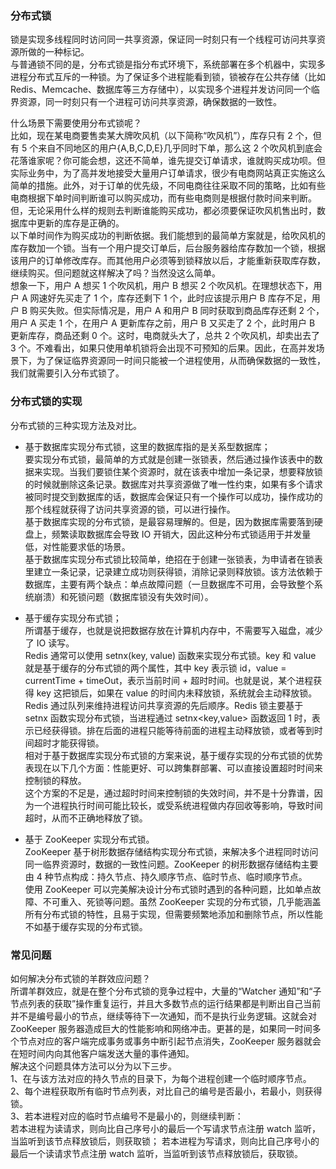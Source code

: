 
### 分布式锁
锁是实现多线程同时访问同一共享资源，保证同一时刻只有一个线程可访问共享资源所做的一种标记。  
与普通锁不同的是，分布式锁是指分布式环境下，系统部署在多个机器中，实现多进程分布式互斥的一种锁。为了保证多个进程能看到锁，锁被存在公共存储（比如 Redis、Memcache、数据库等三方存储中），以实现多个进程并发访问同一个临界资源，同一时刻只有一个进程可访问共享资源，确保数据的一致性。  

什么场景下需要使用分布式锁呢？  
比如，现在某电商要售卖某大牌吹风机（以下简称“吹风机”），库存只有 2 个，但有 5 个来自不同地区的用户{A,B,C,D,E}几乎同时下单，那么这 2 个吹风机到底会花落谁家呢？你可能会想，这还不简单，谁先提交订单请求，谁就购买成功呗。但实际业务中，为了高并发地接受大量用户订单请求，很少有电商网站真正实施这么简单的措施。此外，对于订单的优先级，不同电商往往采取不同的策略，比如有些电商根据下单时间判断谁可以购买成功，而有些电商则是根据付款时间来判断。但，无论采用什么样的规则去判断谁能购买成功，都必须要保证吹风机售出时，数据库中更新的库存是正确的。  
以下单时间作为购买成功的判断依据。我们能想到的最简单方案就是，给吹风机的库存数加一个锁。当有一个用户提交订单后，后台服务器给库存数加一个锁，根据该用户的订单修改库存。而其他用户必须等到锁释放以后，才能重新获取库存数，继续购买。但问题就这样解决了吗？当然没这么简单。  
想象一下，用户 A 想买 1 个吹风机，用户 B 想买 2 个吹风机。在理想状态下，用户 A 网速好先买走了 1 个，库存还剩下 1 个，此时应该提示用户 B 库存不足，用户 B 购买失败。但实际情况是，用户 A 和用户 B 同时获取到商品库存还剩 2 个，用户 A 买走 1 个，在用户 A 更新库存之前，用户 B 又买走了 2 个，此时用户 B 更新库存，商品还剩 0 个。这时，电商就头大了，总共 2 个吹风机，却卖出去了 3 个。不难看出，如果只使用单机锁将会出现不可预知的后果。因此，在高并发场景下，为了保证临界资源同一时间只能被一个进程使用，从而确保数据的一致性，我们就需要引入分布式锁了。  

### 分布式锁的实现
分布式锁的三种实现方法及对比。  

- 基于数据库实现分布式锁，这里的数据库指的是关系型数据库；  
要实现分布式锁，最简单的方式就是创建一张锁表，然后通过操作该表中的数据来实现。当我们要锁住某个资源时，就在该表中增加一条记录，想要释放锁的时候就删除这条记录。数据库对共享资源做了唯一性约束，如果有多个请求被同时提交到数据库的话，数据库会保证只有一个操作可以成功，操作成功的那个线程就获得了访问共享资源的锁，可以进行操作。  
基于数据库实现的分布式锁，是最容易理解的。但是，因为数据库需要落到硬盘上，频繁读取数据库会导致 IO 开销大，因此这种分布式锁适用于并发量低，对性能要求低的场景。  
基于数据库实现分布式锁比较简单，绝招在于创建一张锁表，为申请者在锁表里建立一条记录，记录建立成功则获得锁，消除记录则释放锁。该方法依赖于数据库，主要有两个缺点：单点故障问题（一旦数据库不可用，会导致整个系统崩溃）和死锁问题（数据库锁没有失效时间）。  

- 基于缓存实现分布式锁；  
所谓基于缓存，也就是说把数据存放在计算机内存中，不需要写入磁盘，减少了 IO 读写。  
Redis 通常可以使用 setnx(key, value) 函数来实现分布式锁。key 和 value 就是基于缓存的分布式锁的两个属性，其中 key 表示锁 id，value = currentTime + timeOut，表示当前时间 + 超时时间。也就是说，某个进程获得 key 这把锁后，如果在 value 的时间内未释放锁，系统就会主动释放锁。Redis 通过队列来维持进程访问共享资源的先后顺序。Redis 锁主要基于 setnx 函数实现分布式锁，当进程通过 setnx<key,value\> 函数返回 1 时，表示已经获得锁。排在后面的进程只能等待前面的进程主动释放锁，或者等到时间超时才能获得锁。  
相对于基于数据库实现分布式锁的方案来说，基于缓存实现的分布式锁的优势表现在以下几个方面：性能更好、可以跨集群部署、可以直接设置超时时间来控制锁的释放。  
这个方案的不足是，通过超时时间来控制锁的失效时间，并不是十分靠谱，因为一个进程执行时间可能比较长，或受系统进程做内存回收等影响，导致时间超时，从而不正确地释放了锁。  

- 基于 ZooKeeper 实现分布式锁。  
ZooKeeper 基于树形数据存储结构实现分布式锁，来解决多个进程同时访问同一临界资源时，数据的一致性问题。ZooKeeper 的树形数据存储结构主要由 4 种节点构成：持久节点、持久顺序节点、临时节点、临时顺序节点。  
使用 ZooKeeper 可以完美解决设计分布式锁时遇到的各种问题，比如单点故障、不可重入、死锁等问题。虽然 ZooKeeper 实现的分布式锁，几乎能涵盖所有分布式锁的特性，且易于实现，但需要频繁地添加和删除节点，所以性能不如基于缓存实现的分布式锁。  

### 常见问题
如何解决分布式锁的羊群效应问题？  
所谓羊群效应，就是在整个分布式锁的竞争过程中，大量的“Watcher 通知”和“子节点列表的获取”操作重复运行，并且大多数节点的运行结果都是判断出自己当前并不是编号最小的节点，继续等待下一次通知，而不是执行业务逻辑。这就会对 ZooKeeper 服务器造成巨大的性能影响和网络冲击。更甚的是，如果同一时间多个节点对应的客户端完成事务或事务中断引起节点消失，ZooKeeper 服务器就会在短时间内向其他客户端发送大量的事件通知。  
解决这个问题具体方法可以分为以下三步。  
1、在与该方法对应的持久节点的目录下，为每个进程创建一个临时顺序节点。    
2、每个进程获取所有临时节点列表，对比自己的编号是否最小，若最小，则获得锁。  
3、若本进程对应的临时节点编号不是最小的，则继续判断：  
若本进程为读请求，则向比自己序号小的最后一个写请求节点注册 watch 监听，当监听到该节点释放锁后，则获取锁；
若本进程为写请求，则向比自己序号小的最后一个读请求节点注册 watch 监听，当监听到该节点释放锁后，获取锁。


